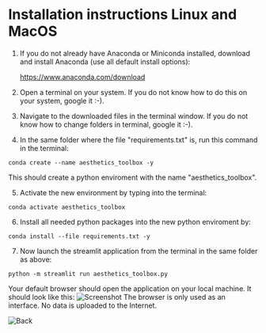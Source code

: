 # Installation instructions Linux and MacOS

1. If you do not already have Anaconda or Miniconda installed, download and install Anaconda (use all default install options):

	https://www.anaconda.com/download

2. Open a terminal on your system. If you do not know how to do this on your system, google it :-).

3. Navigate to the downloaded files in the terminal window. If you do not know how to change folders in terminal, google it :-). 

4. In the same folder where the file "requirements.txt" is, run this command in the terminal:

```shell
conda create --name aesthetics_toolbox -y
```

This should create a python enviroment with the name "aesthetics_toolbox".  


5. Activate the new environment by typing into the terminal:

```shell
conda activate aesthetics_toolbox
```

6. Install all needed python packages into the new python enviroment by:

```shell
conda install --file requirements.txt -y
```
	
7. Now launch the streamlit application from the terminal in the same folder as above:

```shell
python -m streamlit run aesthetics_toolbox.py
```

Your default browser should open the application on your local machine. It should look like this: 
![Screenshot](https://github.com/RBartho/Aesthetics-Toolbox/tree/main/images/toolbox_screenshot.png)
The browser is only used as an interface. No data is uploaded to the Internet.

![Back](https://github.com/RBartho/Aesthetics-Toolbox)
